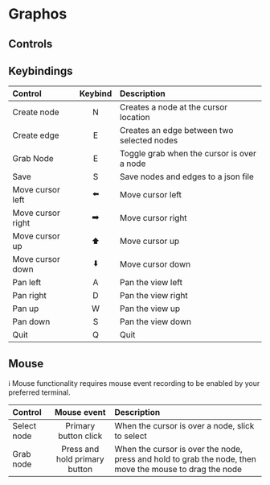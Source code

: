 # Graphos

## Controls

## Keybindings

| Control           | Keybind | Description                                |
| :---------------- | :-----: | :----------------------------------------- |
| Create node       |    N    | Creates a node at the cursor location      |
| Create edge       |    E    | Creates an edge between two selected nodes |
| Grab Node         |    E    | Toggle grab when the cursor is over a node |
| Save              |    S    | Save nodes and edges to a json file        |
| Move cursor left  |   ⬅️    | Move cursor left                           |
| Move cursor right |   ➡️    | Move cursor right                          |
| Move cursor up    |   ⬆️    | Move cursor up                             |
| Move cursor down  |   ⬇️    | Move cursor down                           |
| Pan left          |    A    | Pan the view left                          |
| Pan right         |    D    | Pan the view right                         |
| Pan up            |    W    | Pan the view up                            |
| Pan down          |    S    | Pan the view down                          |
| Quit              |    Q    | Quit                                       |

## Mouse

ℹ️ Mouse functionality requires mouse event recording to be enabled by your preferred terminal.

| Control     |          Mouse event          | Description                                                                                             |
| :---------- | :---------------------------: | :------------------------------------------------------------------------------------------------------ |
| Select node |     Primary button click      | When the cursor is over a node, slick to select                                                         |
| Grab node   | Press and hold primary button | When the cursor is over the node, press and hold to grab the node, then move the mouse to drag the node |
